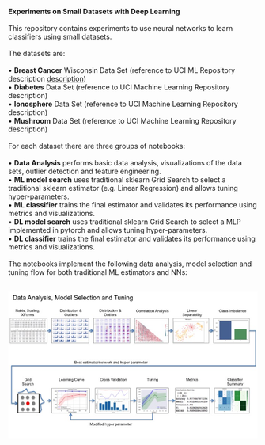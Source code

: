 <b>Experiments on Small Datasets with Deep Learning</b>
<br><br>
This repository contains experiments to use neural networks to learn classifiers using small datasets. 
<br><br>
The datasets are:
<br><br>
•	<b>Breast Cancer</b> Wisconsin Data Set (reference to UCI ML Repository description <a href="http://archive.ics.uci.edu/ml/datasets/Breast+Cancer+Wisconsin+%28Diagnostic%29">description</a>)<br>
•	<b>Diabetes</b> Data Set (reference to UCI Machine Learning Repository description)<br>
•	<b>Ionosphere</b> Data Set (reference to UCI Machine Learning Repository description)<br>
•	<b>Mushroom</b> Data Set (reference to UCI Machine Learning Repository description)
<br><br>
For each dataset there are three groups of notebooks:
<br><br>
•	<b>Data Analysis</b> performs basic data analysis, visualizations of the data sets, outlier detection and feature engineering.<br>
•	<b>ML model search</b> uses traditional sklearn Grid Search to select a traditional sklearn estimator (e.g. Linear Regression) and allows tuning hyper-parameters.<br>
•	<b>ML classifier</b> trains the final estimator and validates its performance using metrics and visualizations.<br>
•	<b>DL model search</b> uses traditional sklearn Grid Search to select a MLP implemented in pytorch and allows tuning hyper-parameters.<br>
•	<b>DL classifier</b> trains the final estimator and validates its performance using metrics and visualizations.
<br><br>
The notebooks implement the following data analysis, model selection and tuning flow for both traditional ML estimators and NNs:
<br><br>

![Alt text](images/AnalysisSelectionTuning.jpg?raw=true "")
